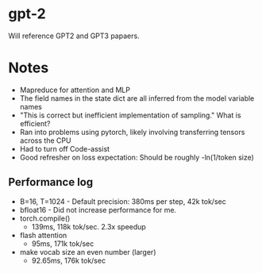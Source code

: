 # gpt-2

Will reference GPT2 and GPT3 papaers.

# Notes

- Mapreduce for attention and MLP
- The field names in the state dict are all inferred from the model variable names
- "This is correct but inefficient implementation of sampling." What is efficient?
- Ran into problems using pytorch, likely involving transferring tensors across the CPU
- Had to turn off Code-assist
- Good refresher on loss expectation: Should be roughly -ln(1/token size)

## Performance log

- B=16, T=1024 - Default precision:
   380ms per step, 42k tok/sec
- bfloat16 - Did not increase performance for me.
- torch.compile()
  - 139ms, 118k tok/sec. 2.3x speedup
- flash attention
  - 95ms, 171k tok/sec
- make vocab size an even number (larger)
  - 92.65ms, 176k tok/sec
